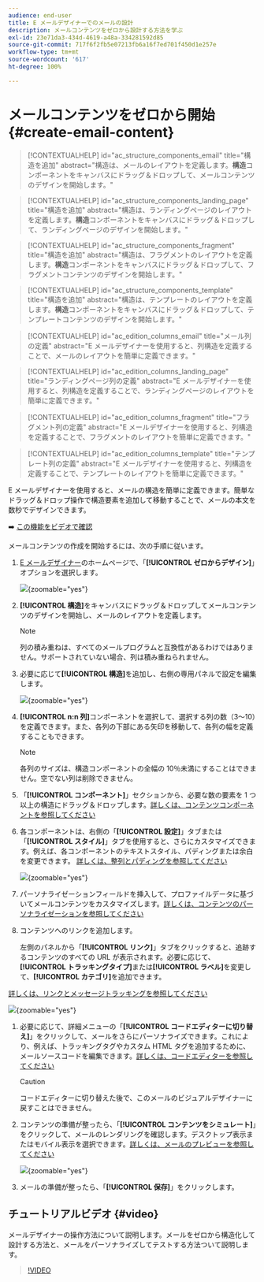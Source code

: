 ```yaml
---
audience: end-user
title: E メールデザイナーでのメールの設計
description: メールコンテンツをゼロから設計する方法を学ぶ
exl-id: 23e71da3-434d-4619-a48a-334281592d85
source-git-commit: 717f6f2fb5e07213fb6a16f7ed701f450d1e257e
workflow-type: tm+mt
source-wordcount: '617'
ht-degree: 100%

---
```


# メールコンテンツをゼロから開始 {#create-email-content}

>[!CONTEXTUALHELP]
>id="ac_structure_components_email"
>title="構造を追加"
>abstract="構造は、メールのレイアウトを定義します。**構造**&#x200B;コンポーネントをキャンバスにドラッグ＆ドロップして、メールコンテンツのデザインを開始します。"

>[!CONTEXTUALHELP]
>id="ac_structure_components_landing_page"
>title="構造を追加"
>abstract="構造は、ランディングページのレイアウトを定義します。**構造**&#x200B;コンポーネントをキャンバスにドラッグ＆ドロップして、ランディングページのデザインを開始します。"

>[!CONTEXTUALHELP]
>id="ac_structure_components_fragment"
>title="構造を追加"
>abstract="構造は、フラグメントのレイアウトを定義します。**構造**&#x200B;コンポーネントをキャンバスにドラッグ＆ドロップして、フラグメントコンテンツのデザインを開始します。"

>[!CONTEXTUALHELP]
>id="ac_structure_components_template"
>title="構造を追加"
>abstract="構造は、テンプレートのレイアウトを定義します。**構造**&#x200B;コンポーネントをキャンバスにドラッグ＆ドロップして、テンプレートコンテンツのデザインを開始します。"


>[!CONTEXTUALHELP]
>id="ac_edition_columns_email"
>title="メール列の定義"
>abstract="E メールデザイナーを使用すると、列構造を定義することで、メールのレイアウトを簡単に定義できます。"

>[!CONTEXTUALHELP]
>id="ac_edition_columns_landing_page"
>title="ランディングページ列の定義"
>abstract="E メールデザイナーを使用すると、列構造を定義することで、ランディングページのレイアウトを簡単に定義できます。"

>[!CONTEXTUALHELP]
>id="ac_edition_columns_fragment"
>title="フラグメント列の定義"
>abstract="E メールデザイナーを使用すると、列構造を定義することで、フラグメントのレイアウトを簡単に定義できます。"

>[!CONTEXTUALHELP]
>id="ac_edition_columns_template"
>title="テンプレート列の定義"
>abstract="E メールデザイナーを使用すると、列構造を定義することで、テンプレートのレイアウトを簡単に定義できます。"

E メールデザイナーを使用すると、メールの構造を簡単に定義できます。簡単なドラッグ＆ドロップ操作で構造要素を追加して移動することで、メールの本文を数秒でデザインできます。

➡️ [この機能をビデオで確認](#video)

メールコンテンツの作成を開始するには、次の手順に従います。

1. [E メールデザイナー](get-started-email-designer.md#start-authoring)のホームページで、「**[!UICONTROL ゼロからデザイン]**」オプションを選択します。

   ![](assets/email_designer-from-scratch.png){zoomable="yes"}

1. **[!UICONTROL 構造]**&#x200B;をキャンバスにドラッグ＆ドロップしてメールコンテンツのデザインを開始し、メールのレイアウトを定義します。

   >[!NOTE]
   >
   >列の積み重ねは、すべてのメールプログラムと互換性があるわけではありません。サポートされていない場合、列は積み重ねられません。

1. 必要に応じて&#x200B;**[!UICONTROL 構造]**&#x200B;を追加し、右側の専用パネルで設定を編集します。

   ![](assets/email_designer_structure_components.png){zoomable="yes"}

1. **[!UICONTROL n:n 列]**&#x200B;コンポーネントを選択して、選択する列の数（3～10）を定義できます。また、各列の下部にある矢印を移動して、各列の幅を定義することもできます。

   >[!NOTE]
   >
   >各列のサイズは、構造コンポーネントの全幅の 10％未満にすることはできません。空でない列は削除できません。

1. 「**[!UICONTROL コンポーネント]**」セクションから、必要な数の要素を 1 つ以上の構造にドラッグ＆ドロップします。[詳しくは、コンテンツコンポーネントを参照してください](content-components.md)

1. 各コンポーネントは、右側の「**[!UICONTROL 設定]**」タブまたは「**[!UICONTROL スタイル]**」タブを使用すると、さらにカスタマイズできます。例えば、各コンポーネントのテキストスタイル、パディングまたは余白を変更できます。 [詳しくは、整列とパディングを参照してください](alignment-and-padding.md)

   ![](assets/email_designer-styles.png){zoomable="yes"}

1. パーソナライゼーションフィールドを挿入して、プロファイルデータに基づいてメールコンテンツをカスタマイズします。[詳しくは、コンテンツのパーソナライゼーションを参照してください](../personalization/personalize.md)

1. コンテンツへのリンクを追加します。

   左側のパネルから「**[!UICONTROL リンク]**」タブをクリックすると、追跡するコンテンツのすべての URL が表示されます。必要に応じて、**[!UICONTROL トラッキングタイプ]**&#x200B;または&#x200B;**[!UICONTROL ラベル]**&#x200B;を変更して、**[!UICONTROL カテゴリ]**&#x200B;を追加できます。

[詳しくは、リンクとメッセージトラッキングを参照してください](message-tracking.md)

   ![](assets/email_designer-links.png){zoomable="yes"}

1. 必要に応じて、詳細メニューの「**[!UICONTROL コードエディターに切り替え]**」をクリックして、メールをさらにパーソナライズできます。これにより、例えば、トラッキングタグやカスタム HTML タグを追加するために、メールソースコードを編集できます。[詳しくは、コードエディターを参照してください](code-content.md)

   >[!CAUTION]
   >
   >コードエディターに切り替えた後で、このメールのビジュアルデザイナーに戻すことはできません。

1. コンテンツの準備が整ったら、「**[!UICONTROL コンテンツをシミュレート]**」をクリックして、メールのレンダリングを確認します。デスクトップ表示またはモバイル表示を選択できます。[詳しくは、メールのプレビューを参照してください](../preview-test/preview-test.md)

   ![](assets/email_designer-simulate.png){zoomable="yes"}

1. メールの準備が整ったら、「**[!UICONTROL 保存]**」をクリックします。

## チュートリアルビデオ {#video}

メールデザイナーの操作方法について説明します。メールをゼロから構造化して設計する方法と、メールをパーソナライズしてテストする方法ついて説明します。

>[!VIDEO](https://video.tv.adobe.com/v/3425867/?quality=12)
